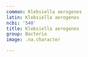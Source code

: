 ```yaml
---
common: Klebsiella aerogenes
latin: Klebsiella aerogenes
ncbi: '548'
title: Klebsiella aerogenes
group: Bacteria
image: .na.character

---
```

